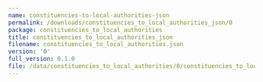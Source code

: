 ```yaml
---
name: constituencies-to-local-authorities-json
permalink: /downloads/constituencies_to_local_authorities_json/0
package: constituencies_to_local_authorities
title: constituencies_to_local_authorities_json
filename: constituencies_to_local_authorities.json
version: '0'
full_version: 0.1.0
file: /data/constituencies_to_local_authorities/0/constituencies_to_local_authorities.json
---
```

